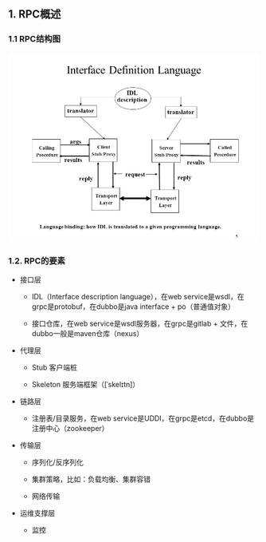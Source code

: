 
## 1. RPC概述

### 1.1 RPC结构图

![RPC结构图](%E6%8E%A5%E5%8F%A3%E5%AE%9A%E4%B9%89%E8%AF%AD%E8%A8%80.jpg)

### 1.2. RPC的要素

* 接口层

  * IDL（Interface description language），在web service是wsdl，在grpc是protobuf，在dubbo是java interface + po（普通值对象）
  
  * 接口仓库，在web service是wsdl服务器，在grpc是gitlab + 文件，在dubbo一般是maven仓库（nexus）
  
* 代理层

  * Stub 客户端桩

  * Skeleton 服务端框架（[ˈskelɪtn]）
  
* 链路层

  * 注册表/目录服务，在web service是UDDI，在grpc是etcd，在dubbo是注册中心（zookeeper）

* 传输层

  * 序列化/反序列化
  
  * 集群策略，比如：负载均衡、集群容错

  * 网络传输

* 运维支撑层

  * 监控

